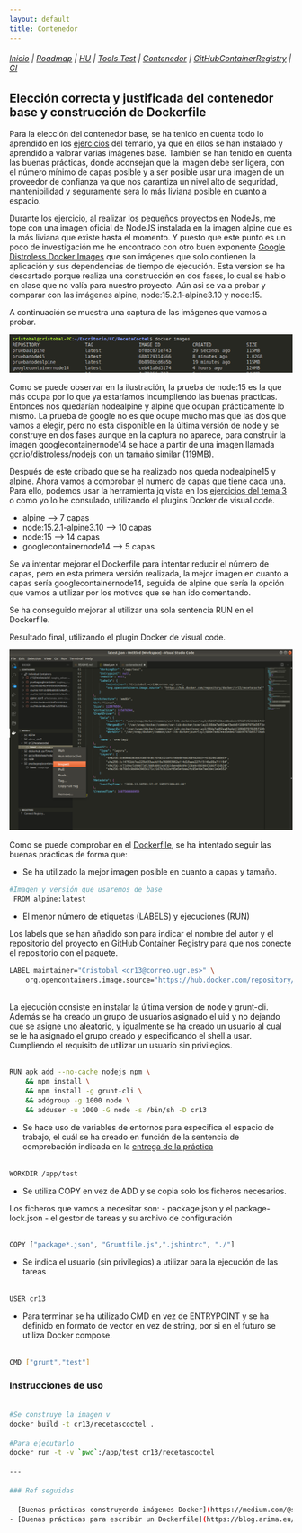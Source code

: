 ```yaml
---
layout: default
title: Contenedor
---
```


###### [Inicio](./) | [Roadmap](./Roadmap.html) | [HU](./hu.html) | [Tools Test](./aserciones_sis_pruebas.html) | [Contenedor](./contenedor.html) | [GitHubContainerRegistry](./githubcontainerregistry.html) | [CI](./ci.html)

## Elección correcta y justificada del contenedor base y construcción de Dockerfile

Para la elección del contenedor base, se ha tenido en cuenta todo lo aprendido en los [ejercicios](https://github.com/cr13/EjerciciosCC-20-21/blob/main/tema3.md) del temario, ya que en ellos se han instalado y aprendido a valorar varias imágenes base. También se han tenido en cuenta las buenas prácticas, donde aconsejan que la imagen debe ser ligera, con el número mínimo de capas posible y a ser posible usar una imagen de un proveedor de confianza ya que nos garantiza un nivel alto de seguridad, mantenibilidad y seguramente sera lo más liviana posible en cuanto a espacio.

Durante los ejercicio, al realizar los pequeños proyectos en NodeJs, me tope con una imagen oficial de NodeJS instalada en la imagen alpine que es la más liviana que existe hasta el momento. Y puesto que este punto es un poco de investigación me he encontrado con otro buen exponente [Google Distroless Docker Images](https://github.com/GoogleContainerTools/distroless) que son imágenes que solo contienen la aplicación y sus dependencias de tiempo de ejecución. Esta version se ha descartado porque realiza una construcción en dos fases, lo cual se hablo en clase que no valía para nuestro proyecto. Aún asi se va a probar y comparar con las imágenes alpine, node:15.2.1-alpine3.10 y node:15.

A continuación se muestra una captura de las imágenes que vamos a probar.

<!-- ![images docker](https://github.com/cr13/RecetaCoctel/blob/main/doc/img/h3/docker_images.png) -->

![images docker](img/docker_images.png)


Como se puede observar en la ilustración, la prueba de node:15 es la que más ocupa por lo que ya estaríamos incumpliendo las buenas practicas. Entonces nos quedarían nodealpine y alpine que ocupan prácticamente lo mismo. 
La prueba de google no es que ocupe mucho mas que las dos que vamos a elegir, pero no esta disponible en la última versión de node y se construye en dos fases aunque en la captura no aparece, para construir la imagen googlecontainernode14 se hace a partir de una imagen llamada gcr.io/distroless/nodejs con un tamaño similar (119MB).

Después de este cribado que se ha realizado nos queda nodealpine15 y alpine. Ahora vamos a comprobar el numero de capas que tiene cada una. Para ello, podemos usar la herramienta jq vista en los [ejercicios del tema 3](https://github.com/cr13/EjerciciosCC-20-21/blob/main/tema3.md) o como yo lo he consulado, utilizando el plugins Docker de visual code. 

- alpine --> 7 capas
- node:15.2.1-alpine3.10  --> 10 capas
- node:15 --> 14 capas
- googlecontainernode14 --> 5 capas

Se va intentar mejorar el Dockerfile para intentar reducir el número de capas, pero en esta primera versión realizada, la mejor imagen en cuanto a capas sería googlecontainernode14, seguida de alpine que sería la opción que vamos a utilizar por los motivos que se han ido comentando.

Se ha conseguido mejorar al utilizar una sola sentencia RUN en el Dockerfile.

Resultado final, utilizando el plugin Docker de visual code.

![images docker](img/capas_imagen.png)

Como se puede comprobar en el [Dockerfile](https://github.com/cr13/RecetaCoctel/blob/main/Dockerfile), se ha intentado seguir las buenas prácticas de forma que:

- Se ha utilizado la mejor imagen posible en cuanto a capas y tamaño.

```bash
#Imagen y versión que usaremos de base
 FROM alpine:latest
```

- El menor número de etiquetas (LABELS) y ejecuciones (RUN)

Los labels que se han añadido son para indicar el nombre del autor y el repositorio del proyecto en GitHub Container Registry para que nos conecte el repositorio con el paquete.

```bash
LABEL maintainer="Cristobal <cr13@correo.ugr.es>" \
    org.opencontainers.image.source="https://hub.docker.com/repository/docker/cr13/recetacoctel"
   
```

La ejecución consiste en instalar la última version de node y grunt-cli.
Además se ha creado un grupo de usuarios asignado el uid y no dejando que se asigne uno aleatorio, y igualmente se ha creado un usuario al cual se le ha asignado el grupo creado y especificando el shell a usar. Cumpliendo el requisito de utilizar un usuario sin privilegios.

```bash

RUN apk add --no-cache nodejs npm \
    && npm install \
    && npm install -g grunt-cli \
    && addgroup -g 1000 node \
    && adduser -u 1000 -G node -s /bin/sh -D cr13 
```

- Se hace uso de variables de entornos para especifica el espacio de trabajo, el cuál se ha creado en función de la sentencia de comprobación indicada en la [entrega de la práctica](http://jj.github.io/CC/documentos/proyecto/3.Docker.html)

```bash

WORKDIR /app/test

```

- Se utiliza COPY en vez de ADD y se copia solo los ficheros necesarios.

Los ficheros que vamos a necesitar son:
    - package.json y el package-lock.json
    - el gestor de tareas y su archivo de configuración

```bash

COPY ["package*.json", "Gruntfile.js",".jshintrc", "./"]

```

- Se indica el usuario (sin privilegios) a utilizar para la ejecución de las tareas

```bash

USER cr13

```

- Para terminar se ha utilizado CMD en vez de ENTRYPOINT y se ha definido en formato de vector en vez de string, por si en el futuro se utiliza Docker compose.

```bash

CMD ["grunt","test"]

```

### Instrucciones de uso

```bash

#Se construye la imagen v
docker build -t cr13/recetascoctel .

#Para ejecutarlo
docker run -t -v `pwd`:/app/test cr13/recetascoctel

---

### Ref seguidas

- [Buenas prácticas construyendo imágenes Docker](https://medium.com/@serrodcal/buenas-pr%C3%A1cticas-construyendo-im%C3%A1genes-docker-8a4f14f7ad1d)
- [Buenas prácticas para escribir un Dockerfile](https://blog.arima.eu/es/2020/04/21/buenas-practicas-para-escribir-un-dockerfile.html)



